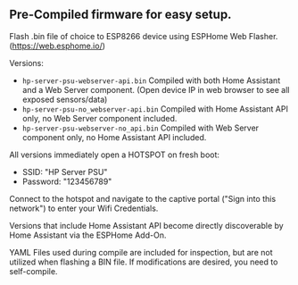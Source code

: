 ## Pre-Compiled firmware for easy setup. ##
Flash .bin file of choice to ESP8266 device using ESPHome Web Flasher. (https://web.esphome.io/)

Versions:
 - `hp-server-psu-webserver-api.bin`  Compiled with both Home Assistant and a Web Server component. (Open device IP in web browser to see all exposed sensors/data)
 - `hp-server-psu-no_webserver-api.bin` Compiled with Home Assistant API only, no Web Server component included.
 - `hp-server-psu-webserver-no_api.bin` Compiled with Web Server component only, no Home Assistant API included.

All versions immediately open a HOTSPOT on fresh boot:
 - SSID: "HP Server PSU"
 - Password: "123456789"

Connect to the hotspot and navigate to the captive portal ("Sign into this network") to enter your Wifi Credentials.

Versions that include Home Assistant API become directly discoverable by Home Assistant via the ESPHome Add-On.

YAML Files used during compile are included for inspection, but are not utilized when flashing a BIN file.
If modifications are desired, you need to self-compile.
